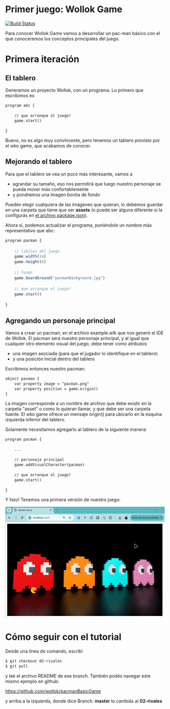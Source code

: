 # Primer juego: Wollok Game
 
[![Build Status](https://github.com/wollok/pacmanBasicGame/actions/workflows/ci.yml/badge.svg)](https://github.com/wollok/pacmanBasicGame/actions/workflows/ci.yml)


Para conocer Wollok Game vamos a desarrollar un pac-man básico con el que conoceremos los conceptos principales del juego.

# Primera iteración

## El tablero

Generamos un proyecto Wollok, con un programa. Lo primero que escribimos es

```wollok
program abc {
    
	// que arranque el juego!
	game.start()

}
```

Bueno, no es algo muy convincente, pero tenemos un tablero provisto por el wko game, que acabamos de conocer.

## Mejorando el tablero

Para que el tablero se vea un poco más interesante, vamos a 

- agrandar su tamaño, eso nos permitirá que luego nuestro personaje se pueda mover más confortablemente
- y pondremos una imagen bonita de fondo

Pueden elegir cualquiera de las imágenes que quieran, lo debemos guardar en una carpeta que tiene que ser **assets** (o puede ser alguna diferente si la configurás en [el archivo package.json](./package.json)). 

Ahora sí, podemos actualizar el programa, poniéndole un nombre más representativo que abc:

```js
program pacman {
	
	// límites del juego
	game.width(14)
	game.height(8)
	
	// fondo
	game.boardGround("pacmanBackground.jpg")
	
	// que arranque el juego!
	game.start()
	
}
```

## Agregando un personaje principal

Vamos a crear un pacman, en el archivo example.wlk que nos generó el IDE de Wollok. El pacman será nuestro personaje principal, y al igual que cualquier otro elemento visual del juego, debe tener como atributos:

- una imagen asociada (para que el jugador lo identifique en el tablero)
- y una posición inicial dentro del tablero

Escribimos entonces nuestro pacman:

```wollok
object pacman {
	var property image = "pacman.png"
	var property position = game.origin()
}
```

La imagen corresponde a un nombre de archivo que debe existir en la carpeta "asset" o como lo quieran llamar, y que debe ser una carpeta fuente. El wko game ofrece un mensaje origin() para ubicarlo en la esquina izquierda inferior del tablero.

Solamente necesitamos agregarlo al tablero de la siguiente manera:

```wollok
program pacman {
	
    ...
	
	// personaje principal
	game.addVisualCharacter(pacman)
	
	// que arranque el juego!
	game.start()
	
}
```

Y listo! Tenemos una primera versión de nuestro juego:

![demo](./videos/demoFirstGame.gif)

# Cómo seguir con el tutorial

Desde una línea de comando, escribí 

```bash
$ git checkout 02-rivales
$ git pull
```

y leé el archivo README de ese branch. También podés navegar este mismo ejemplo en github:

https://github.com/wollok/pacmanBasicGame

y arriba a la izquierda, donde dice Branch: **master** lo cambiás al **02-rivales**

